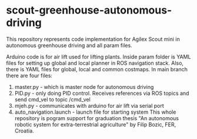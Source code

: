 # scout-greenhouse-autonomous-driving
This repository represents code implementation for Agilex Scout mini in autonomous greenhouse driving and all param files.

Arduino code is for air lift used for lifting plants.
Inside param folder is YAML files for setting up global and local planner in ROS navigation stack. Also, there is YAML files for global, local and common costmaps.
In main branch there are four files: 
1. master.py - which is master node for autonomous driving
2. PID.py - only doing PID control. Receives references via ROS topics and send cmd_vel to topic /cmd_vel
3. mjeh.py - communicates with arduino for air lift via serial port
4. auto_navigation.launch - launch file for starting system
This whole repository is pogram support for graduation thesis "An autonomous robotic system for extra-terrestrial agriculture" by Filip Bozic, FER, Croatia. 
